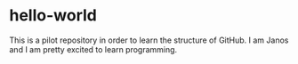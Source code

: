 # hello-world
This is a pilot repository in order to learn the structure of GitHub. 
I am Janos and I am pretty excited to learn programming. 
